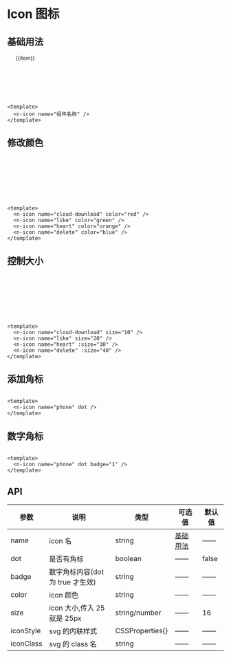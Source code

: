 # Icon 图标

## 基础用法

<div class="icon-wrap">
  <div class="icon-item"  v-for="(item, index) in iconList" :key="item">
    <n-icon size="36" :name="item"/> 
    <span class="icon-name">{{item}}</span>
  </div>
</div>

```vue
<template>
  <n-icon name="组件名称" />
</template>
```

## 修改颜色

<div class="icon-wrap">
  <div class="icon-item" >
    <n-icon name="cloud-download" color="red"   size="36"/> 
  </div>
   <div class="icon-item" >
    <n-icon name="like" color="green"  size="36"/> 
  </div>
   <div class="icon-item" >
    <n-icon name="heart" color="orange"  size="36"/> 
  </div>
   <div class="icon-item" >
    <n-icon name="delete" color="blue"  size="36"/> 
  </div>
</div>

```vue
<template>
  <n-icon name="cloud-download" color="red" />
  <n-icon name="like" color="green" />
  <n-icon name="heart" color="orange" />
  <n-icon name="delete" color="blue" />
</template>
```

## 控制大小

<div class="icon-wrap">
  <div class="icon-item" >
    <n-icon name="cloud-download" size="10"/> 
  </div>
   <div class="icon-item" >
    <n-icon name="like" size="20"/> 
  </div>
   <div class="icon-item" >
    <n-icon name="heart" :size="30"/> 
  </div>
   <div class="icon-item" >
    <n-icon name="delete" :size="40"/> 
  </div>
</div>

```vue
<template>
  <n-icon name="cloud-download" size="10" />
  <n-icon name="like" size="20" />
  <n-icon name="heart" :size="30" />
  <n-icon name="delete" :size="40" />
</template>
```

## 添加角标

<div class="icon-wrap">
<n-icon name="phone" dot   size="36"/>
</div>

```vue
<template>
  <n-icon name="phone" dot />
</template>
```

## 数字角标

<div class="icon-wrap">
<n-icon name="phone" dot badge="1" size="36" />
</div>

```vue
<template>
  <n-icon name="phone" dot badge="1" />
</template>
```

## API

| 参数      | 说明                             | 类型            | 可选值                           | 默认值 |
| --------- | -------------------------------- | --------------- | -------------------------------- | ------ |
| name      | icon 名                          | string          | <a href="#基础用法">基础用法</a> | ——     |
| dot       | 是否有角标                       | boolean         | ——                               | false  |
| badge     | 数字角标内容(dot 为 true 才生效) | string          | ——                               | ——     |
| color     | icon 颜色                        | string          | ——                               | ——     |
| size      | icon 大小,传入 25 就是 25px      | string/number   | ——                               | 16     |
| iconStyle | svg 的内联样式                   | CSSProperties{} | ——                               | ——     |
| iconClass | svg 的 class 名                  | string          | ——                               | ——     |

<script setup lang="ts">
const iconList =[
    "you",
    "yixuan",
    "yixuanze",
    "zengjia",
    "zuo",
    "fire",
    "stop",
    "rollback",
    "question",
    "close",
    "check",
    "menu",
    "outdent",
    "vertical-align-top",
    "vertical-align-botto",
    "arrowdown",
    "arrowleft",
    "arrowup",
    "arrowright",
    "fullscreen-exit",
    "fullscreen",
    "down",
    "up",
    "left",
    "right",
    "verticalleft",
    "verticalright",
    "arrawsalt",
    "shrink",
    "share",
    "tags",
    "phone",
    "heart",
    "cloud-sync",
    "cloud-download",
    "cloud",
    "camera",
    "deploymentunit",
    "folder-add",
    "folder-open",
    "folder",
    "unlike",
    "like",
    "bank",
    "home",
    "delete",
    "filesearch",
    "filesync",
    "file-exception",
    "filedone",
    "mobile",
    "linechart",
    "team",
    "user",
    "addteam",
    "deleteuser",
    "deleteteam",
    "adduser",
    "detail",
    "codelibrary",
    "left-square",
    "appstore",
    "export",
    "edit-square",
    "location",
    "setting",
    "piechart",
    "poweroff",
    "message",
    "reloadtime",
    "reload",
    "redo",
    "undo",
    "sync",
    "warning-circle",
    "up-circle",
    "timeout",
    "right-circle",
    "question-circle",
    "play-circle",
    "plus-circle",
    "minus-circle",
    "down-circle",
    "left-circle",
    "check-circle",
    "info-circle",
    "close-circle",
    "instagram",
    "barcode",
    "dribbble",
    "laptop",
    "Gitlab",
    "sliders",
    "sketch",
    "build",
    "android",
    "boxplot",
    "apple",
    "select",
    "aliwangwang",
    "scan",
    "codepen",
    "calendar",
    "chrome",
    "calendar-check",
    "CodeSandbox",
    "carryout",
    "skype",
    "contacts",
    "facebook",
    "accountbook",
    "yahoo",
    "shopping",
    "linkedin",
    "rocket",
    "HTML",
    "shop",
    "zhihu",
    "medicinebox",
    "taobao",
    "moneycollect",
    "alipay",
    "flag",
    "slack",
    "customerservice",
    "amazon",
    "lock",
    "IE",
    "unlock",
    "google",
    "funnelplot",
    "medium",
    "filter",
    "googleplus",
    "skin",
    "behance",
    "USB",
    "ant-cloud",
    "rest",
    "antdesign",
    "trophy",
    "alibaba",
    "bell",
    "experiment",
    "bulb",
    "hourglass",
    "alert",
    "insurance",
    "safetycertificate",
    "propertysafety",
    "securityscan",
    "Batchfolding",
    "diff",
    "audit",
    "snippets",
    "file-copy",
    "file-text",
    "file-zip",
    "file",
    "file-word",
    "file-ppt",
    "file-unknown",
    "file-markdown",
    "file-image",
    "file-pdf",
    "file-exclamation",
    "file-excel",
    "file-add",
    "fileprotect",
    "solution",
    "reconciliation",
    "book",
    "redenvelope",
    "tablet",
    "sever",
    "database",
    "container",
    "pointmap",
    "barchart",
    "areachart",
    "radius-setting",
    "radius-upright",
    "radius-upleft",
    "radius-bottomright",
    "radius-bottomleft",
    "border-horizontal",
    "border-verticle",
    "border-inner",
    "border-right",
    "border-left",
    "border-bottom",
    "border-top",
    "border-outer",
    "border",
    "check-square",
    "interation",
    "calculator",
    "up-square",
    "wallet",
    "project",
    "right-square",
    "plus-square",
    "minus-square",
    "control",
    "play-square",
    "layout",
    "down-square",
    "close-square",
    "Import",
    "save",
    "eye",
    "logout",
    "issuesclose",
    "dashboard",
    "transaction",
    "YUAN",
    "earth",
    "time-circle",
    "trademark",
    "smile",
    "Pound",
    "meh",
    "copyright",
    "EURO",
    "frown",
    "compass",
    "file-exclamation-fil",
    "Dollar",
    "CI",
    "ungroup",
    "shortcut",
    "View",
    "safetycertificate-f",
    "Report",
    "send",
    "group",
    "file-GIF",
    "folder-view",
    "expend",
    "compress",
    "aim",
    "icon-test",
    "Console-SQL",
    "Field-Binary",
    "Storedprocedure",
    "index",
    "Partition",
    "GIF",
    "Field-time",
    "Function",
    "Field-String",
    "Field-number",
    "sisternode",
    "deleterow",
    "translate",
    "insertrowleft",
    "insertrowright",
    "formatpainter",
    "solit-cells",
    "table1",
    "insertrowabove",
    "piechart-circle-fil",
    "insertrowbelow",
    "rotate-right",
    "rotate-left",
    "trademark-circle-fil",
    "subnode",
    "merge-cells",
    "deletecolumn",
    "expand",
    "collapse",
    "clear",
    "eye-close",
    "plus",
    "woman",
    "swap-left",
    "copyright-circle-fil",
    "swap-right",
    "step-forward",
    "step-backward",
    "login",
    "retweet",
    "search",
    "fast-forward",
    "forward",
    "fast-backward",
    "thunderbolt",
    "caret-left",
    "gift",
    "caret-right",
    "desktop",
    "caret-up",
    "drag",
    "backward",
    "crown",
    "caret-down",
    "bg-colors",
    "appstoreadd",
    "pause",
    "whatsapp",
    "small-dash",
    "switchuser",
    "minus",
    "videocameraadd",
    "line",
    "enter",
    "verified",
    "dash",
    "ellipsis",
    "comment",
    "column-width",
    "audiostatic",
    "code",
    "bug",
    "italic",
    "number",
    "underline",
    "zoomin",
    "strikethrough",
    "robot",
    "line-height",
    "infomation",
    "audio",
    "font-size",
    "apartment",
    "exclaimination",
    "zoomout",
    "font-colors",
    "bold",
    "pic-left",
    "pic-right",
    "pic-center",
    "align-left",
    "align-center",
    "align-right",
    "orderedlist",
    "unorderedlist",
    "indent",
    "rise",
    "stock",
    "swap",
    "googleplus-square-f",
    "fall",
    "sort-ascending",
    "sort-descending",
    "download",
    "totop",
    "vertical-align-middl",
    "colum-height",
    "CodeSandbox-square-f",
    "upload",
    "doubleright",
    "doubleleft",
    "fork",
    "branches",
    "mr",
    "scissor",
    "wrench",
    "tag",
    "shake",
    "pushpin",
    "percentage",
    "man",
    "link",
    "monitor",
    "googleplus-circle-f",
    "highlight",
    "disconnect",
    "api",
    "key",
    "CodeSandbox-circle-f",
    "edit",
    "attachment",
    "wifi",
    "heatmap",
    "gold",
    "star",
    "error",
    "block",
    "creditcard",
    "idcard",
    "table",
    "weibo",
    "mail",
    "image",
    "twitter",
    "fund",
    "QQ",
    "qrcode",
    "radarchart",
    "sound",
    "notification",
    "video",
    "dingtalk",
    "cloud-upload",
    "dropbox",
    "cloud-server",
    "read",
    "Youtube",
    "printer",
    "yuque",
    "car",
    "windows",
    "gateway",
    "reddit",
    "cluster",
    "warning-circle-fill",
    "question-circle-fill",
    "info-circle-fill",
    "close-circle-fill",
    "check-circle-fill",
    "sliders-fill",
    "boxplot-fill",
    "build-fill",
    "golden-fill",
    "USB-fill",
    "setting-fill",
    "shop-fill",
    "printer-fill",
    "car-fill",
    "mail-fill",
    "crown-fill",
    "error-fill",
    "camera-fill",
    "bank-fill",
    "tags-fill",
    "wrench-fill",
    "tag-fill",
    "thunderbolt-fill",
    "rocket-fill",
    "pushpin-fill",
    "edit-fill",
    "phone-fill",
    "highlight-fill",
    "api-fill",
    "alert-fill",
    "unlock-fill",
    "star-fill",
    "unlike-fill",
    "lock-fill",
    "like-fill",
    "eye-fill",
    "experiment-fill",
    "customerservice-fill",
    "cloud-fill",
    "location-fill",
    "trophy-fill",
    "home-fill",
    "hourglass-fill",
    "gift-fill",
    "funnelplot-fill",
    "fire-fill",
    "filter-fill",
    "bell-fill",
    "bulb-fill",
    "sound-fill",
    "video-fill",
    "skin-fill",
    "shopping-fill",
    "rest-fill",
    "medicinebox-fill",
    "moneycollect-fill",
    "flag-fill",
    "notification-fill",
    "delete-fill",
    "contacts-fill",
    "read-fill",
    "fund-fill",
    "creditcard-fill",
    "idcard-fill",
    "image-fill",
    "calendar-check-fill",
    "sever-fill",
    "container-fill",
    "database-fill",
    "folder-open-fill",
    "folder-fill",
    "folder-add-fill",
    "reconciliation-fill",
    "batchfolding-fill",
    "snippets-fill",
    "file-copy-fill",
    "diff-fill",
    "file-image-fill",
    "file-pdf-fill",
    "file-zip-fill",
    "file-word-fill",
    "file-unknown-fill",
    "file-ppt-fill",
    "file-text-fill",
    "file-markdown-fill",
    "file-excel-fill",
    "file-fill",
    "file-add-fill",
    "securityscan-fill",
    "insurance-fill",
    "propertysafety-fill",
    "redenvelope-fill",
    "book-fill",
    "tablet-fill",
    "mobile-fill",
    "appstore-fill",
    "layout-fill",
    "control-fill",
    "wallet-fill",
    "save-fill",
    "detail-fill",
    "project-fill",
    "interation-fill",
    "calculator-fill",
    "calendar-fill",
    "carryout-fill",
    "accountbook-fill",
    "plus-square-fill",
    "right-square-fill",
    "up-square-fill",
    "play-square-fill",
    "left-square-fill",
    "codelibrary-fill",
    "close-square-fill",
    "formatpainter-fill",
    "minus-square-fill",
    "down-square-fill",
    "check-square-fill",
    "message-fill",
    "dashboard-fill",
    "heart-fill",
    "YUAN-circle-fill",
    "time-circle-fill",
    "stop-fill",
    "smile-fill",
    "Pound-circle-fill",
    "play-circle-fill",
    "meh-fill",
    "poweroff-circle-fill",
    "eyeclose-fill",
    "Dollar-circle-fill",
    "compass-fill",
    "CI-circle-fill",
    "frown-fill",
    "EURO-circle-fill",
    "plus-circle-fill",
    "right-circle-fill",
    "up-circle-fill",
    "minus-circle-fill",
    "down-circle-fill",
    "left-circle-fill",
    "shortcut-fill",
    "signal-fill",
    "bug-fill",
    "robot-fill",
    "audio-fill",
    "zhihu-square-fill",
    "weibo-square-fill",
    "taobao-square-fill",
    "slack-square-fill",
    "sketch-square-fill",
    "twitter-square-fill",
    "reddit-square-fill",
    "QQ-square-fill",
    "linkedin-fill",
    "medium-square-fill",
    "IE-square-fill",
    "instagram-fill",
    "google-square-fill",
    "facebook-fill",
    "dropbox-square-fill",
    "dribbble-square-fill",
    "codepen-square-fill",
    "amazon-square-fill",
    "behance-square-fill",
    "dingtalk-square-fill",
    "alipay-square-fill",
    "reddit-circle-fill",
    "zhihu-circle-fill",
    "weibo-circle-fill",
    "taobao-circle-fill",
    "twitter-circle-fill",
    "slack-circle-fill",
    "sketch-circle-fill",
    "dingtalk-circle-fill",
    "google-circle-fill",
    "IE-circle-fill",
    "QQ-circle-fill",
    "medium-circle-fill",
    "dribbble-circle-fill",
    "github-fill",
    "dropbox-circle-fill",
    "codepen-circle-fill",
    "amazon-circle-fill",
    "behance-circle-fill",
    "aliwangwang-fill",
    "alipay-circle-fill",
    "chrome-fill",
    "wechat-fill",
    "yahoo-fill",
    "Youtube-fill",
    "yuque-fill",
    "skype-fill",
    "windows-fill",
    "HTML-fill",
    "apple-fill",
    "android-fill",
    "Gitlab-fill"
]

</script>

<style scope>
.icon-wrap{
  display:flex;
  flex-wrap:wrap;
}
.icon-item{
  display:flex;
  flex-direction:column;
  align-items:center;
  height:100px;
  width:16.6%
}
.icon-name{
  font-size:12px
}
.icon-wrap .n-icon .icon{
  /* width:36px;
  height:36px; */
  color: #666;
  margin-bottom:10px
}
</style>

